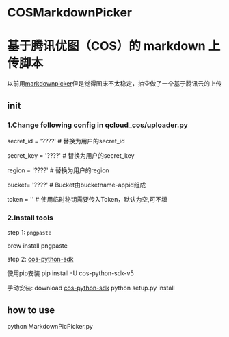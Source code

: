 # COSMarkdownPicker
# 基于腾讯优图（COS）的 markdown 上传脚本

以前用[markdownpicker](https://github.com/kingname/MarkdownPicPicker)但是觉得图床不太稳定，抽空做了一个基于腾讯云的上传

## init 

### 1.Change following config in qcloud_cos/uploader.py

secret_id = '????'     # 替换为用户的secret_id

secret_key = '????'     # 替换为用户的secret_key

region = '????'    # 替换为用户的region

bucket= '????'  # Bucket由bucketname-appid组成

token = ''      # 使用临时秘钥需要传入Token，默认为空,可不填
  
### 2.Install tools

step 1: `pngpaste`

brew install pngpaste

step 2: [cos-python-sdk](https://github.com/tencentyun/cos-python-sdk-v5)

使用pip安装
pip install -U cos-python-sdk-v5

手动安装:
download [cos-python-sdk](https://github.com/tencentyun/cos-python-sdk-v5)
python setup.py install

## how to use

python MarkdownPicPicker.py
